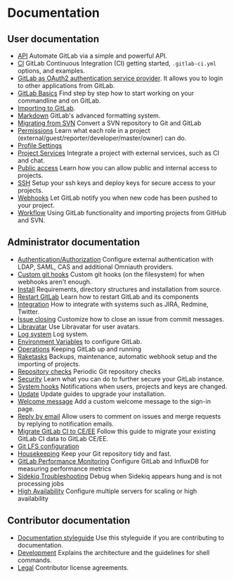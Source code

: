 # Documentation

## User documentation

- [API](api/README.md) Automate GitLab via a simple and powerful API.
- [CI](ci/README.md) GitLab Continuous Integration (CI) getting started, `.gitlab-ci.yml` options, and examples.
- [GitLab as OAuth2 authentication service provider](integration/oauth_provider.md). It allows you to login to other applications from GitLab.
- [GitLab Basics](gitlab-basics/README.md) Find step by step how to start working on your commandline and on GitLab.
- [Importing to GitLab](workflow/importing/README.md).
- [Markdown](markdown/markdown.md) GitLab's advanced formatting system.
- [Migrating from SVN](workflow/importing/migrating_from_svn.md) Convert a SVN repository to Git and GitLab
- [Permissions](permissions/permissions.md) Learn what each role in a project (external/guest/reporter/developer/master/owner) can do.
- [Profile Settings](profile/README.md)
- [Project Services](project_services/project_services.md) Integrate a project with external services, such as CI and chat.
- [Public access](public_access/public_access.md) Learn how you can allow public and internal access to projects.
- [SSH](ssh/README.md) Setup your ssh keys and deploy keys for secure access to your projects.
- [Webhooks](web_hooks/web_hooks.md) Let GitLab notify you when new code has been pushed to your project.
- [Workflow](workflow/README.md) Using GitLab functionality and importing projects from GitHub and SVN.

## Administrator documentation

- [Authentication/Authorization](administration/auth/README.md) Configure
  external authentication with LDAP, SAML, CAS and additional Omniauth providers.
- [Custom git hooks](hooks/custom_hooks.md) Custom git hooks (on the filesystem) for when webhooks aren't enough.
- [Install](install/README.md) Requirements, directory structures and installation from source.
- [Restart GitLab](administration/restart_gitlab.md) Learn how to restart GitLab and its components
- [Integration](integration/README.md) How to integrate with systems such as JIRA, Redmine, Twitter.
- [Issue closing](customization/issue_closing.md) Customize how to close an issue from commit messages.
- [Libravatar](customization/libravatar.md) Use Libravatar for user avatars.
- [Log system](logs/logs.md) Log system.
- [Environment Variables](administration/environment_variables.md) to configure GitLab.
- [Operations](operations/README.md) Keeping GitLab up and running
- [Raketasks](raketasks/README.md) Backups, maintenance, automatic webhook setup and the importing of projects.
- [Repository checks](administration/repository_checks.md) Periodic Git repository checks
- [Security](security/README.md) Learn what you can do to further secure your GitLab instance.
- [System hooks](system_hooks/system_hooks.md) Notifications when users, projects and keys are changed.
- [Update](update/README.md) Update guides to upgrade your installation.
- [Welcome message](customization/welcome_message.md) Add a custom welcome message to the sign-in page.
- [Reply by email](incoming_email/README.md) Allow users to comment on issues and merge requests by replying to notification emails.
- [Migrate GitLab CI to CE/EE](migrate_ci_to_ce/README.md) Follow this guide to migrate your existing GitLab CI data to GitLab CE/EE.
- [Git LFS configuration](workflow/lfs/lfs_administration.md)
- [Housekeeping](administration/housekeeping.md) Keep your Git repository tidy and fast.
- [GitLab Performance Monitoring](monitoring/performance/introduction.md) Configure GitLab and InfluxDB for measuring performance metrics
- [Sidekiq Troubleshooting](administration/troubleshooting/sidekiq.md) Debug when Sidekiq appears hung and is not processing jobs
- [High Availability](administration/high-availability/README.md) Configure multiple servers for scaling or high availability

## Contributor documentation

- [Documentation styleguide](development/doc_styleguide.md) Use this styleguide if you are
  contributing to documentation.
- [Development](development/README.md) Explains the architecture and the guidelines for shell commands.
- [Legal](legal/README.md) Contributor license agreements.
